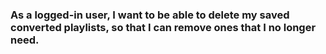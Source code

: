 ### As a logged-in user, I want to be able to delete my saved converted playlists, so that I can remove ones that I no longer need.